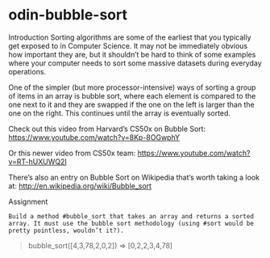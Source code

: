 # odin-bubble-sort

Introduction
Sorting algorithms are some of the earliest that you typically get exposed to in Computer Science. It may not be immediately obvious how important they are, but it shouldn’t be hard to think of some examples where your computer needs to sort some massive datasets during everyday operations.

One of the simpler (but more processor-intensive) ways of sorting a group of items in an array is bubble sort, where each element is compared to the one next to it and they are swapped if the one on the left is larger than the one on the right. This continues until the array is eventually sorted.

Check out this video from Harvard’s CS50x on Bubble Sort:
https://www.youtube.com/watch?v=8Kp-8OGwphY

Or this newer video from CS50x team:
https://www.youtube.com/watch?v=RT-hUXUWQ2I

There’s also an entry on Bubble Sort on Wikipedia that’s worth taking a look at:
http://en.wikipedia.org/wiki/Bubble_sort


Assignment

    Build a method #bubble_sort that takes an array and returns a sorted array. It must use the bubble sort methodology (using #sort would be pretty pointless, wouldn’t it?).

> bubble_sort([4,3,78,2,0,2])
=> [0,2,2,3,4,78]
